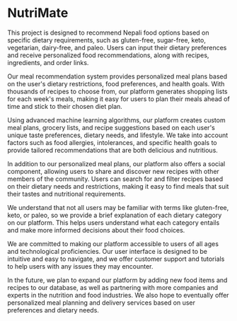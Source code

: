 # NutriMate
This project is designed to recommend Nepali food options based on specific dietary requirements, such as gluten-free, sugar-free, keto, vegetarian, dairy-free, and paleo. Users can input their dietary preferences and receive personalized food recommendations, along with recipes, ingredients, and order links.

Our meal recommendation system provides personalized meal plans based on the user's dietary restrictions, food preferences, and health goals. With thousands of recipes to choose from, our platform generates shopping lists for each week's meals, making it easy for users to plan their meals ahead of time and stick to their chosen diet plan.

Using advanced machine learning algorithms, our platform creates custom meal plans, grocery lists, and recipe suggestions based on each user's unique taste preferences, dietary needs, and lifestyle. We take into account factors such as food allergies, intolerances, and specific health goals to provide tailored recommendations that are both delicious and nutritious.

In addition to our personalized meal plans, our platform also offers a social component, allowing users to share and discover new recipes with other members of the community. Users can search for and filter recipes based on their dietary needs and restrictions, making it easy to find meals that suit their tastes and nutritional requirements.

We understand that not all users may be familiar with terms like gluten-free, keto, or paleo, so we provide a brief explanation of each dietary category on our platform. This helps users understand what each category entails and make more informed decisions about their food choices.

We are committed to making our platform accessible to users of all ages and technological proficiencies. Our user interface is designed to be intuitive and easy to navigate, and we offer customer support and tutorials to help users with any issues they may encounter.

In the future, we plan to expand our platform by adding new food items and recipes to our database, as well as partnering with more companies and experts in the nutrition and food industries. We also hope to eventually offer personalized meal planning and delivery services based on user preferences and dietary needs.


